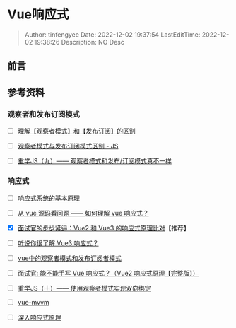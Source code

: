 # Vue响应式 <!-- omit in toc -->

> Author: tinfengyee
> Date: 2022-12-02 19:37:54
> LastEditTime: 2022-12-02 19:38:26
> Description: NO Desc

## 前言



## 参考资料

### 观察者和发布订阅模式

- [ ] [理解【观察者模式】和【发布订阅】的区别](https://juejin.cn/post/6978728619782701087)

- [ ] [观察者模式与发布订阅模式区别 - JS](https://segmentfault.com/a/1190000041543041)

- [ ] [重学JS（九）—— 观察者模式和发布/订阅模式真不一样](https://www.jianshu.com/p/f0f22398d25d)

### 响应式

- [ ] [响应式系统的基本原理](https://www.kancloud.cn/sllyli/vuejs/1244018)

- [ ] [从 vue 源码看问题 —— 如何理解 vue 响应式？](https://juejin.cn/post/7039345669403836447)
- [x] [面试官的步步紧逼：Vue2 和 Vue3 的响应式原理比对](https://juejin.cn/post/7124351370521477128)【推荐】
- [ ] [听说你很了解 Vue3 响应式？](https://juejin.cn/post/7147461004954173471)
- [ ] [vue中的观察者模式和发布订阅者模式](https://blog.51cto.com/u_15127592/4336598)
- [ ] [面试官: 能不能手写 Vue 响应式？（Vue2 响应式原理【完整版】）](https://juejin.cn/post/7079807948830015502)

- [ ] [重学JS（十）—— 使用观察者模式实现双向绑定](https://www.jianshu.com/p/ced393a49aa7)
- [ ] [vue-mvvm](https://github.com/tinfengyee/mvvm)

- [ ] [深入响应式原理](https://ustbhuangyi.github.io/vue-analysis/v2/reactive/)
